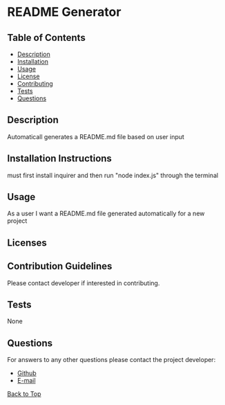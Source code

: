 # README Generator
  ## Table of Contents

  * [Description](#description)
  * [Installation](#installation%20instructions)
  * [Usage](#usage)
  * [License](#licenses)
  * [Contributing](#contribution%20guidelines)
  * [Tests](#tests)
  * [Questions](#questions)


  ## Description

  Automaticall generates a README.md file based on user input

  ## Installation Instructions

  must first install inquirer and then run "node index.js" through the terminal
  
  ## Usage

  As a user I want a README.md file generated automatically for a new project

  ## Licenses

  ## Contribution Guidelines

  Please contact developer if interested in contributing.

  ## Tests

  None
  
  ## Questions
  
  For answers to any other questions please contact the project developer:
  * [Github](https://github.com/chopsushi206)
  * [E-mail](mailto:lihua.anderson@gmail.com)


  [Back to Top](#TOP)
